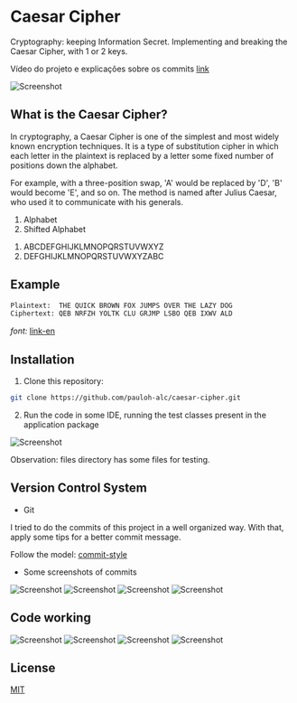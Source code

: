# Caesar Cipher

Cryptography: keeping Information Secret. Implementing and breaking the Caesar Cipher, with 1 or 2 keys.

Vídeo do projeto e explicações sobre os commits [link](https://youtu.be/ccdWr4sus-g)

![Screenshot](img/caesar-cipher.png)

## What is the Caesar Cipher? ️

In cryptography, a Caesar Cipher is one of the simplest and most widely known encryption techniques. It is a type of substitution cipher in which each letter in the plaintext is replaced by a letter some fixed number of positions down the alphabet.

For example, with a three-position swap, 'A' would be replaced by 'D', 'B' would become 'E', and so on. The method is named after Julius Caesar, who used it to communicate with his generals.

1) Alphabet
2) Shifted Alphabet

1. ABCDEFGHIJKLMNOPQRSTUVWXYZ
2. DEFGHIJKLMNOPQRSTUVWXYZABC

## Example

```sh
Plaintext:  THE QUICK BROWN FOX JUMPS OVER THE LAZY DOG
Ciphertext: QEB NRFZH YOLTK CLU GRJMP LSBO QEB IXWV ALD
```
_font:_ [link-en](https://en.wikipedia.org/wiki/Caesar_cipher)

## Installation

1. Clone this repository:
```sh
git clone https://github.com/pauloh-alc/caesar-cipher.git
```

2. Run the code in some IDE, running the test classes present in the application package

![Screenshot](img/classes.png)

Observation: files directory has some files for testing.

## Version Control System

- Git

I tried to do the commits of this project in a well organized way. With that, apply some tips for a better commit message.

Follow the model: [commit-style](https://commit.style/)

- Some screenshots of commits 

![Screenshot](img/commit-db.png)
![Screenshot](img/commit-e5.png)
![Screenshot](img/commit-13.png)
![Screenshot](img/commit-bc.png)

## Code working

![Screenshot](img/caesar-cipher-1.png)
![Screenshot](img/caesar-cipher-2.png)
![Screenshot](img/caesar-cipher-3.png)
![Screenshot](img/caesar-cipher-4.png)

## License

[MIT](https://github.com/pauloh-alc/caesar-cipher/blob/main/LICENSE)
